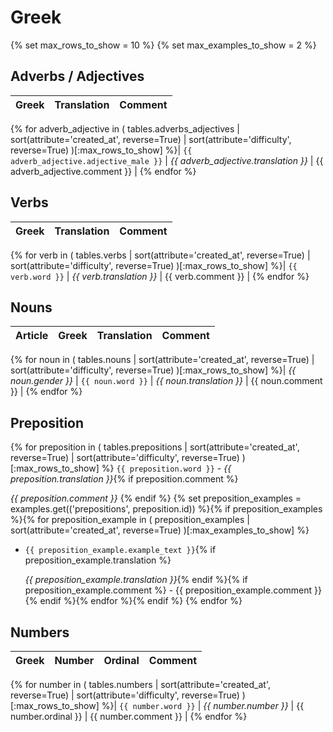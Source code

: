 
# Greek

{% set max_rows_to_show = 10 %}
{% set max_examples_to_show = 2 %}

##  Adverbs / Adjectives

| Greek | Translation | Comment |
|-------|-------------|---------|
{% for adverb_adjective in (
    tables.adverbs_adjectives 
    | sort(attribute='created_at', reverse=True)
    | sort(attribute='difficulty', reverse=True)
    )[:max_rows_to_show] 
%}| `{{ adverb_adjective.adjective_male }}` | *{{ adverb_adjective.translation }}* | {{ adverb_adjective.comment }} |
{% endfor %}


## Verbs

| Greek | Translation | Comment |
|-------|-------------|---------|
{% for verb in (
    tables.verbs
    | sort(attribute='created_at', reverse=True)
    | sort(attribute='difficulty', reverse=True)
    )[:max_rows_to_show] %}| `{{ verb.word }}` | *{{ verb.translation }}* | {{ verb.comment }} |
{% endfor %}


## Nouns

| Article | Greek | Translation | Comment |
|---------|-------|-------------|---------|
{% for noun in (
    tables.nouns
    | sort(attribute='created_at', reverse=True)
    | sort(attribute='difficulty', reverse=True)
    )[:max_rows_to_show] %}| *{{ noun.gender }}* | `{{ noun.word }}` | *{{ noun.translation }}* | {{ noun.comment }} |
{% endfor %}

## Preposition

{% for preposition in (
    tables.prepositions
    | sort(attribute='created_at', reverse=True)
    | sort(attribute='difficulty', reverse=True)
    )[:max_rows_to_show] %}
`{{ preposition.word }}` - *{{ preposition.translation }}*{% if preposition.comment %}
    
*{{ preposition.comment }}*
{% endif %}
{% set preposition_examples = examples.get(('prepositions', preposition.id)) %}{% if preposition_examples %}{% for preposition_example in (
    preposition_examples
    | sort(attribute='created_at', reverse=True)
    )[:max_examples_to_show] %}
- `{{ preposition_example.example_text }}`{% if preposition_example.translation %}
    
    *{{ preposition_example.translation }}*{% endif %}{% if preposition_example.comment %} - {{ preposition_example.comment }}
{% endif %}{% endfor %}{% endif %}
{% endfor %}

## Numbers

| Greek | Number | Ordinal | Comment |
|-------|--------|---------|---------|
{% for number in (
    tables.numbers
    | sort(attribute='created_at', reverse=True)
    | sort(attribute='difficulty', reverse=True)
    )[:max_rows_to_show] %}| `{{ number.word }}` | *{{ number.number }}* | {{ number.ordinal }} | {{ number.comment }} |
{% endfor %}

